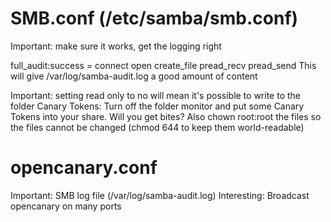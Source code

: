 # SMB.conf (/etc/samba/smb.conf)
Important: make sure it works, get the logging right

full_audit:success = connect open create_file pread_recv pread_send
This will give /var/log/samba-audit.log a good amount of content

Important: setting read only to no will mean it's possible to write to the folder
Canary Tokens:  Turn off the folder monitor and put some Canary Tokens into your share.  Will you get bites?
                Also chown root:root the files so the files cannot be changed (chmod 644 to keep them world-readable)

# opencanary.conf
Important: SMB log file (/var/log/samba-audit.log)
Interesting: Broadcast opencanary on many ports

